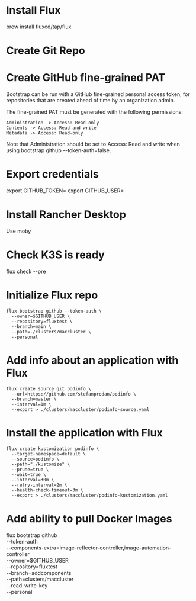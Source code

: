 # Install Flux
brew install fluxcd/tap/flux

# Create Git Repo

# Create GitHub fine-grained PAT

Bootstrap can be run with a GitHub fine-grained personal access token, for repositories that are created ahead of time by an organization admin.

The fine-grained PAT must be generated with the following permissions:

    Administration -> Access: Read-only
    Contents -> Access: Read and write
    Metadata -> Access: Read-only

Note that Administration should be set to Access: Read and write when using bootstrap github --token-auth=false.

# Export credentials
export GITHUB_TOKEN=<your-token>
export GITHUB_USER=<your-username>

# Install Rancher Desktop
Use moby 

# Check K3S is ready
flux check --pre


# Initialize Flux repo
```
flux bootstrap github --token-auth \          
  --owner=$GITHUB_USER \
  --repository=fluxtest \
  --branch=main \
  --path=./clusters/maccluster \
  --personal
```


# Add info about an application with Flux
```
flux create source git podinfo \
  --url=https://github.com/stefanprodan/podinfo \
  --branch=master \
  --interval=1m \
  --export > ./clusters/maccluster/podinfo-source.yaml
```

# Install the application with Flux
```
flux create kustomization podinfo \
  --target-namespace=default \
  --source=podinfo \
  --path="./kustomize" \
  --prune=true \
  --wait=true \
  --interval=30m \
  --retry-interval=2m \
  --health-check-timeout=3m \
  --export > ./clusters/maccluster/podinfo-kustomization.yaml
```

# Add ability to pull Docker Images 
flux bootstrap github \
  --token-auth \
  --components-extra=image-reflector-controller,image-automation-controller \
  --owner=$GITHUB_USER \
  --repository=fluxtest \
  --branch=addcomponents \
  --path=clusters/maccluster \
  --read-write-key \
  --personal